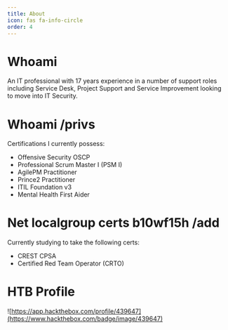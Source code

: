 ```yaml
---
title: About
icon: fas fa-info-circle
order: 4
---
```


# Whoami

An IT professional with 17 years experience in a number of support roles including Service Desk, Project Support and Service Improvement looking to move into IT Security.

# Whoami /privs

Certifications I currently possess:

* Offensive Security OSCP
* Professional Scrum Master I (PSM I) 
* AgilePM Practitioner
* Prince2 Practitioner
* ITIL Foundation v3
* Mental Health First Aider

# Net localgroup certs b10wf15h /add

Currently studying to take the following certs:

* CREST CPSA
* Certified Red Team Operator (CRTO)

# HTB Profile

![https://app.hackthebox.com/profile/439647](https://www.hackthebox.com/badge/image/439647)